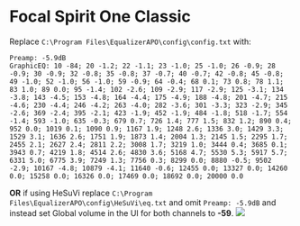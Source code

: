 # Focal Spirit One Classic
Replace `C:\Program Files\EqualizerAPO\config\config.txt` with:
```
Preamp: -5.9dB
GraphicEQ: 10 -84; 20 -1.2; 22 -1.1; 23 -1.0; 25 -1.0; 26 -0.9; 28 -0.9; 30 -0.9; 32 -0.8; 35 -0.8; 37 -0.7; 40 -0.7; 42 -0.8; 45 -0.8; 49 -1.0; 52 -1.0; 56 -1.0; 59 -0.9; 64 -0.4; 68 0.1; 73 0.8; 78 1.1; 83 1.0; 89 0.0; 95 -1.4; 102 -2.6; 109 -2.9; 117 -2.9; 125 -3.1; 134 -3.8; 143 -4.5; 153 -4.8; 164 -4.4; 175 -4.9; 188 -4.8; 201 -4.7; 215 -4.6; 230 -4.4; 246 -4.2; 263 -4.0; 282 -3.6; 301 -3.3; 323 -2.9; 345 -2.6; 369 -2.4; 395 -2.1; 423 -1.9; 452 -1.9; 484 -1.8; 518 -1.7; 554 -1.4; 593 -1.0; 635 -0.3; 679 0.7; 726 1.4; 777 1.5; 832 1.2; 890 0.4; 952 0.0; 1019 0.1; 1090 0.9; 1167 1.9; 1248 2.6; 1336 3.0; 1429 3.3; 1529 3.1; 1636 2.6; 1751 1.9; 1873 1.4; 2004 1.3; 2145 1.5; 2295 1.7; 2455 2.1; 2627 2.4; 2811 2.2; 3008 1.7; 3219 1.0; 3444 0.4; 3685 0.1; 3943 0.7; 4219 1.8; 4514 2.6; 4830 3.6; 5168 4.7; 5530 5.3; 5917 5.7; 6331 5.0; 6775 3.9; 7249 1.3; 7756 0.3; 8299 0.0; 8880 -0.5; 9502 -2.9; 10167 -4.8; 10879 -4.1; 11640 -0.6; 12455 0.0; 13327 0.0; 14260 0.0; 15258 0.0; 16326 0.0; 17469 0.0; 18692 0.0; 20000 0.0
```
**OR** if using HeSuVi replace `C:\Program Files\EqualizerAPO\config\HeSuVi\eq.txt` and omit `Preamp: -5.9dB` and instead set Global volume in the UI for both channels to **-59**.
![](https://raw.githubusercontent.com/jaakkopasanen/AutoEq/master/results/Sonoma%20Model%20One/innerfidelity/onear/Focal%20Spirit%20One%20Classic/Focal%20Spirit%20One%20Classic.png)